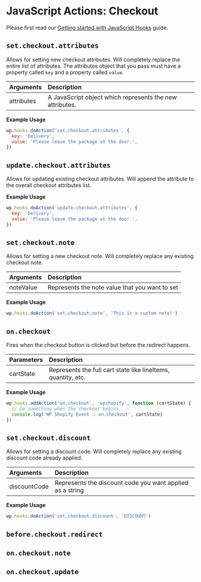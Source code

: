 # JavaScript Actions: Checkout

Please first read our [Getting started with JavaScript Hooks](guides/javascript-hooks.md) guide.

## `set.checkout.attributes`

Allows for setting new checkout attributes. Will completely replace the entire list of attributes. The attributes object that you pass must have a property called `key` and a property called `value`.

| Arguments  | Description                                              |
| :--------- | :------------------------------------------------------- |
| attributes | A JavaScript object which represents the new attributes. |

**Example Usage**

```js
wp.hooks.doAction('set.checkout.attributes', {
  key: 'Delivery',
  value: 'Please leave the package at the door.',
})
```

## `update.checkout.attributes`

Allows for updating existing checkout attributes. Will append the attribute to the overall checkout attributes list.

**Example Usage**

```js
wp.hooks.doAction('update.checkout.attributes', {
  key: 'Delivery',
  value: 'Please leave the package at the door.',
})
```

## `set.checkout.note`

Allows for setting a new checkout note. Will completely replace any existing checkout note.

| Arguments | Description                                    |
| :-------- | :--------------------------------------------- |
| noteValue | Represents the note value that you want to set |

**Example Usage**

```js
wp.hooks.doAction('set.checkout.note', 'This is a custom note!')
```

## `on.checkout`

Fires when the checkout button is clicked but before the redirect happens.

| Parameters | Description                                                   |
| :--------- | :------------------------------------------------------------ |
| cartState  | Represents the full cart state like lineItems, quantity, etc. |

**Example Usage**

```js
wp.hooks.addAction('on.checkout', 'wpshopify', function (cartState) {
  // Do something when the checkout begins ...
  console.log('WP Shopify Event 💥 on.checkout', cartState)
})
```

## `set.checkout.discount`

Allows for setting a discount code. Will completely replace any existing discount code already applied.

| Arguments    | Description                                               |
| :----------- | :-------------------------------------------------------- |
| discountCode | Represents the discount code you want applied as a string |

**Example Usage**

```js
wp.hooks.doAction('set.checkout.discount', 'DISCOUNT')
```

## `before.checkout.redirect`

## `on.checkout.note`

## `on.checkout.update`
